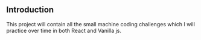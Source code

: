 ## Introduction
This project will contain all the small machine coding challenges which I will practice over time in both React and Vanilla js.